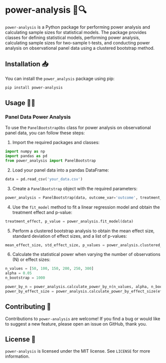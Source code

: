 # power-analysis 💪🔍

`power-analysis` is a Python package for performing power analysis and calculating sample sizes for statistical models. The package provides classes for defining statistical models, performing power analysis, calculating sample sizes for two-sample t-tests, and conducting power analysis on observational panel data using a clustered bootstrap method.

## Installation 📥

You can install the `power_analysis` package using pip:

```bash
pip install power-analysis
```

## Usage 🧑‍💻

### Panel Data Power Analysis

To use the `PanelBootstrapObs` class for power analysis on observational panel data, you can follow these steps:

1. Import the required packages and classes:

```python
import numpy as np
import pandas as pd
from power_analysis import PanelBootstrap
```

2. Load your panel data into a pandas DataFrame:

```python
data = pd.read_csv('your_data.csv')
```

3. Create a `PanelBootstrap` object with the required parameters:

```python
power_analysis = PanelBootstrap(data, outcome_var='outcome', treatment_var='treatment', individual_var='individual', random_seed=42)
```

4. Use the `fit_model` method to fit a linear regression model and obtain the treatment effect and p-value:

```python
treatment_effect, p_value = power_analysis.fit_model(data)
```

5. Perform a clustered bootstrap analysis to obtain the mean effect size, standard deviation of effect sizes, and a list of p-values:

```python
mean_effect_size, std_effect_size, p_values = power_analysis.clustered_bootstrap(n_bootstrap=1000)
```

6. Calculate the statistical power when varying the number of observations (N) or effect sizes:

```python
n_values = [50, 100, 150, 200, 250, 300]
alpha = 0.05
n_bootstrap = 1000

power_by_n = power_analysis.calculate_power_by_n(n_values, alpha, n_bootstrap)
power_by_effect_size = power_analysis.calculate_power_by_effect_size(effect_sizes, alpha, n_bootstrap)
```

## Contributing 🤝

Contributions to `power-analysis` are welcome! If you find a bug or would like to suggest a new feature, please open an issue on GitHub, thank you.

## License 📜

`power-analysis` is licensed under the MIT license. See `LICENSE` for more information.

